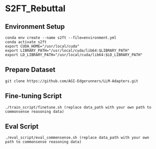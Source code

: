 # S2FT_Rebuttal

## Environment Setup

```
conda env create --name s2ft --file=environment.yml
conda activate s2ft
export CUDA_HOME="/usr/local/cuda"
export LIBRARY_PATH="/usr/local/cuda/lib64:$LIBRARY_PATH"
export LD_LIBRARY_PATH="/usr/local/cuda/lib64:$LD_LIBRARY_PATH"
```

## Prepare Dataset

```
git clone https://github.com/AGI-Edgerunners/LLM-Adapters.git
```

## Fine-tuning Script

```
./train_script/finetune.sh (replace data_path with your own path to commonsense reasoning data) 
```

## Eval Script

```
./eval_script/eval_commensense.sh (replace data_path with your own path to commonsense reasoning data) 
```